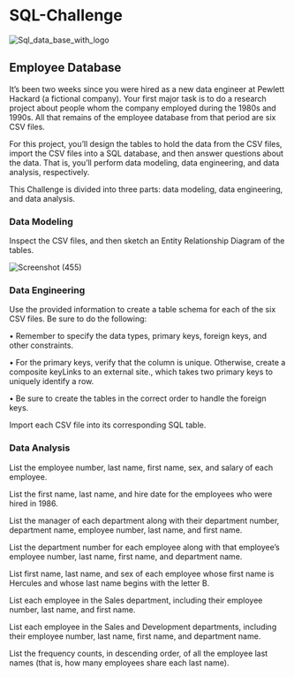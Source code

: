# SQL-Challenge
![Sql_data_base_with_logo](https://github.com/DigitalJake/SQL-Challenge/assets/120591725/33aa4248-0709-4eb5-88e1-1934f2c7ead0)

## Employee Database
 
It’s been two weeks since you were hired as a new data engineer at Pewlett Hackard (a fictional company). Your first major task is to do a research project about people whom the company employed during the 1980s and 1990s. All that remains of the employee database from that period are six CSV files.

For this project, you’ll design the tables to hold the data from the CSV files, import the CSV files into a SQL database, and then answer questions about the data. That is, you’ll perform data modeling, data engineering, and data analysis, respectively.

This Challenge is divided into three parts: data modeling, data engineering, and data analysis.


### Data Modeling

Inspect the CSV files, and then sketch an Entity Relationship Diagram of the tables. 

![Screenshot (455)](https://github.com/DigitalJake/SQL-Challenge/assets/120591725/16232df6-3e92-4cc7-8559-554e28ec4f5f)


### Data Engineering

Use the provided information to create a table schema for each of the six CSV files. Be sure to do the following:

• Remember to specify the data types, primary keys, foreign keys, and other constraints.

• For the primary keys, verify that the column is unique. Otherwise, create a composite keyLinks to an external site., which takes two primary keys to uniquely identify a row.

• Be sure to create the tables in the correct order to handle the foreign keys.


Import each CSV file into its corresponding SQL table.

### Data Analysis

List the employee number, last name, first name, sex, and salary of each employee.

List the first name, last name, and hire date for the employees who were hired in 1986.

List the manager of each department along with their department number, department name, employee number, last name, and first name.

List the department number for each employee along with that employee’s employee number, last name, first name, and department name.

List first name, last name, and sex of each employee whose first name is Hercules and whose last name begins with the letter B.

List each employee in the Sales department, including their employee number, last name, and first name.

List each employee in the Sales and Development departments, including their employee number, last name, first name, and department name.

List the frequency counts, in descending order, of all the employee last names (that is, how many employees share each last name).


